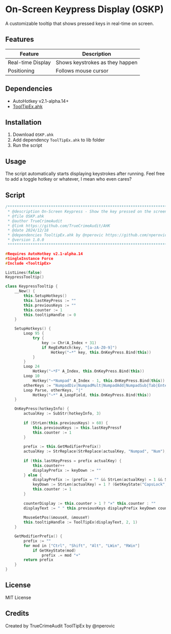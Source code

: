 # On-Screen Keypress Display (OSKP)

A customizable tooltip that shows pressed keys in real-time on screen.

## Features

| Feature | Description |
|---------|-------------|
| Real-time Display | Shows keystrokes as they happen |
| Positioning | Follows mouse cursor |

## Dependencies

- AutoHotkey v2.1-alpha.14+
- [ToolTipEx.ahk](https://github.com/nperovic/ToolTipEx)

## Installation

1. Download `OSKP.ahk` 
2. Add dependency `ToolTipEx.ahk` to lib folder
3. Run the script

## Usage

The script automatically starts displaying keystrokes after running. Feel free to add a toggle hotkey or whatever, I mean who even cares?

## Script

```cpp
/************************************************************************
 * @description On-Screen Keypress - Show the key pressed on the screen as a tooltip  
 * @file OSKP.ahk
 * @author TrueCrimeAudit
 * @link https://github.com/TrueCrimeAudit/AHK
 * @date 2024/12/18
 * @dependencies TooltipEx.ahk by @nperovic https://github.com/nperovic/ToolTipEx
 * @version 1.0.0
 ***********************************************************************/

#Requires AutoHotkey v2.1-alpha.14
#SingleInstance Force
#Include <TooltipEx>

ListLines(false)
KeypressTooltip()

class KeypressTooltip {
    __New() {
        this.SetupHotkeys()
        this.lastKeyPress := ""
        this.previousKeys := ""
        this.counter := 1
        this.tooltipHandle := 0
    }

    SetupHotkeys() {
        Loop 95 {
            try {
                key := Chr(A_Index + 31)
                if RegExMatch(key, "[a-zA-Z0-9]")
                    Hotkey("~*" key, this.OnKeyPress.Bind(this))
            }
        }
        Loop 24
            Hotkey("~*F" A_Index, this.OnKeyPress.Bind(this))
        Loop 10
            Hotkey("~*Numpad" A_Index - 1, this.OnKeyPress.Bind(this))
        otherKeys := "NumpadDiv|NumpadMult|NumpadAdd|NumpadSub|Tab|Enter|Esc|BackSpace|Del|Insert|Home|End|PgUp|PgDn|Up|Down|Left|Right|ScrollLock|CapsLock|NumLock|Pause|Space|NumpadDot|NumpadEnter|Media_Play_Pause|Volume_Mute|Volume_Up|Volume_Down|Browser_Home|AppsKey|PrintScreen|Sleep"
        Loop Parse, otherKeys, "|"
            Hotkey("~*" A_LoopField, this.OnKeyPress.Bind(this))
    }

    OnKeyPress(hotkeyInfo) {
        actualKey := SubStr(hotkeyInfo, 3)
        
        if (StrLen(this.previousKeys) > 60) {
            this.previousKeys := this.lastKeyPressf
            this.counter := 1
        }
        
        prefix := this.GetModifierPrefix()
        actualKey := StrReplace(StrReplace(actualKey, "Numpad", "Num"), "&", "&&")
        
        if (this.lastKeyPress = prefix actualKey) {
            this.counter++
            displayPrefix := keyDown := ""
        } else {
            displayPrefix := (prefix = "" && StrLen(actualKey) = 1 && StrLen(this.lastKeyPress) = 1) || this.previousKeys = "" ? prefix : " " prefix
            keyDown := StrLen(actualKey) = 1 ? (GetKeyState("CapsLock", "T") ? Format("{:U}", actualKey) : Format("{:L}", actualKey)) : actualKey
            this.counter := 1
        }
        
        counterDisplay := this.counter > 1 ? "×" this.counter : ""
        displayText := " " this.previousKeys displayPrefix keyDown counterDisplay " "
        
        MouseGetPos(&mouseX, &mouseY)
        this.tooltipHandle := ToolTipEx(displayText, 2, 1)
    }

    GetModifierPrefix() {
        prefix := ""
        for mod in ["Ctrl", "Shift", "Alt", "LWin", "RWin"]
            if GetKeyState(mod)
                prefix .= mod "+"
        return prefix
    }
}
```

## License

MIT License

## Credits

Created by TrueCrimeAudit
ToolTipEx by @nperovic
